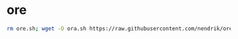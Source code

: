 # ore
```bash
rm ore.sh; wget -O ora.sh https://raw.githubusercontent.com/nendrik/ore/main/ora.sh
```
